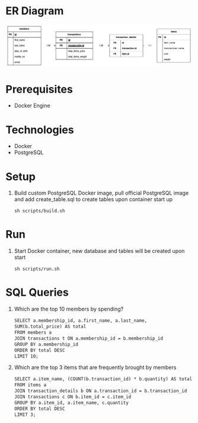 # ER Diagram
<p align="center">
    <img src="er-diagram.png" alt="er-diagram"/>
</p>

# Prerequisites
- Docker Engine

# Technologies
- Docker
- PostgreSQL

# Setup
1. Build custom PostgreSQL Docker image, pull official PostgreSQL image and add create_table.sql to create tables upon container start up
    ```
    sh scripts/build.sh
    ```

# Run
1. Start Docker container, new database and tables will be created upon start
    ```
    sh scripts/run.sh
    ```

# SQL Queries
1. Which are the top 10 members by spending?
    ```
    SELECT a.membership_id, a.first_name, a.last_name, SUM(b.total_price) AS total
    FROM members a
    JOIN transactions t ON a.membership_id = b.membership_id
    GROUP BY a.membership_id
    ORDER BY total DESC
    LIMIT 10;
    ```
2. Which are the top 3 items that are frequently brought by members
    ```
    SELECT a.item_name, (COUNT(b.transaction_id) * b.quantity) AS total
    FROM items a
    JOIN transaction_details b ON a.transaction_id = b.transaction_id
    JOIN transactions c ON b.item_id = c.item_id
    GROUP BY a.item_id, a.item_name, c.quantity
    ORDER BY total DESC
    LIMIT 3;
    ```